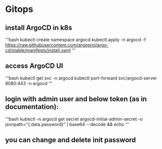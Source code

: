 # Gitops


## install ArgoCD in k8s
‘‘‘bash
kubectl create namespace argocd
kubectl apply -n argocd -f https://raw.githubusercontent.com/argoproj/argo-cd/stable/manifests/install.yaml
‘‘‘

## access ArgoCD UI
‘‘‘bash
kubectl get svc -n argocd
kubectl port-forward svc/argocd-server 8080:443 -n argocd
‘‘‘

## login with admin user and below token (as in documentation):
‘‘‘bash
kubectl -n argocd get secret argocd-initial-admin-secret -o jsonpath="{.data.password}" | base64 --decode && echo
‘‘‘

## you can change and delete init password

